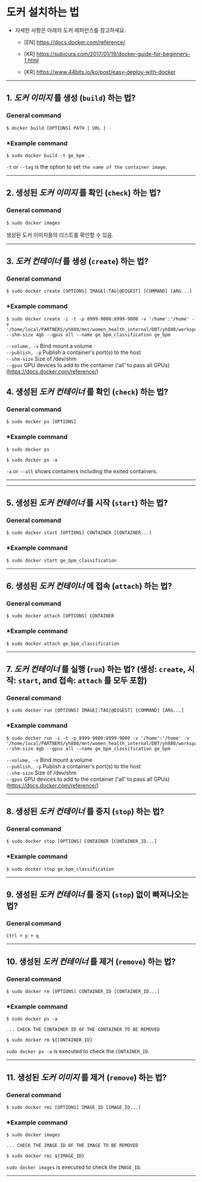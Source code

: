 # 도커 설치하는 법
- 자세한 사항은 아래의 도커 레퍼런스를 참고하세요. 
  - [EN] https://docs.docker.com/reference/
  
  - [KR] https://subicura.com/2017/01/19/docker-guide-for-beginners-1.html
  - [KR] https://www.44bits.io/ko/post/easy-deploy-with-docker

---
## 1. ***도커 이미지*** 를 생성 (`build`) 하는 법?

### General command
```
$ docker build [OPTIONS] PATH | URL | -
```

### *Example command
```
$ sudo docker build -t ge_bpm .
```
`-t` or `--tag` is the option to set `the name of the container image`.

---

## 2. 생성된 ***도커 이미지*** 를 확인 (`check`) 하는 법?  

### General command
```
$ sudo docker images 
```
생성된 도커 이미지들의 리스트를 확인할 수 있음.

---

## 3. ***도커 컨테이너*** 를 생성 (`create`) 하는 법?

### General command
```
$ sudo docker create [OPTIONS] IMAGE[:TAG|@DIGEST] [COMMAND] [ARG...]
```

### *Example command
```
$ sudo docker create -i -t -p 8999-9000:8999-9000 -v '/home':'/home' -v '/home/local/PARTNERS/yh880/mnt/women_health_internal/DBT/yh880/workspace':'/workspace' --shm-size 4gb --gpus all --name ge_bpm_classification ge_bpm
```

`--volume, -v` Bind mount a volume \
`--publish, -p` Publish a container's port(s) to the host \
`--shm-size` Size of /dev/shm \
`--gpus` GPU devices to add to the container ('all' to pass all GPUs)\
(https://docs.docker.com/reference/)

## 4. 생성된 ***도커 컨테이너*** 를 확인 (`check`) 하는 법?

### General command
```
$ sudo docker ps [OPTIONS]
```

### *Example command
```
$ sudo docker ps
```
```
$ sudo docker ps -a
```
`-a` or `--all` shows containers including the exited containers.

---

---
## 5. 생성된 ***도커 컨테이너*** 를 시작 (`start`) 하는 법?

### General command
```
$ sudo docker start [OPTIONS] CONTAINER [CONTAINER...]
```

### *Example command
```
$ sudo docker start ge_bpm_classification
```

---
## 6. 생성된 ***도커 컨테이너*** 에 접속 (`attach`) 하는 법?

### General command
```
$ sudo docker attach [OPTIONS] CONTAINER
```

### *Example command
```
$ sudo docker attach ge_bpm_classification
```

---
## 7. ***도커 컨테이너*** 를 실행 (`run`) 하는 법? (생성: `create`, 시작: `start`, and 접속: `attach` 를 모두 포함)

### General command
```
$ sudo docker run [OPTIONS] IMAGE[:TAG|@DIGEST] [COMMAND] [ARG...]
```

### *Example command
```
$ sudo docker run -i -t -p 8999-9000:8999-9000 -v '/home':'/home' -v '/home/local/PARTNERS/yh880/mnt/women_health_internal/DBT/yh880/workspace':'/workspace' --shm-size 4gb --gpus all --name ge_bpm_classification ge_bpm
```
`--volume, -v` Bind mount a volume \
`--publish, -p` Publish a container's port(s) to the host \
`--shm-size` Size of /dev/shm \
`--gpus` GPU devices to add to the container ('all' to pass all GPUs)\
(https://docs.docker.com/reference/)

---
## 8. 생성된 ***도커 컨테이너*** 를 중지 (`stop`) 하는 법?

### General command
```
$ sudo docker stop [OPTIONS] CONTAINER [CONTAINER_ID...] 
```

### *Example command
```
$ sudo docker stop ge_bpm_classification
```

---
## 9. 생성된 ***도커 컨테이너*** 를 중지 (`stop`) 없이 빠져나오는 법?

### General command
```
Ctrl + p + q
```

---
## 10. 생성된 ***도커 컨테이너*** 를 제거 (`remove`) 하는 법?

### General command
```
$ sudo docker rm [OPTIONS] CONTAINER_ID [CONTAINER_ID...] 
```
### *Example command
```
$ sudo docker ps -a

... CHECK THE CONTAINER ID OF THE CONTAINER TO BE REMOVED

$ sudo docker rm ${CONTAINER_ID}
```
`sudo docker ps -a` is executed to check the `CONTAINER_ID`.

---
## 11. 생성된 ***도커 이미지*** 를 제거 (`remove`) 하는 법?

### General command
```
$ sudo docker rmi [OPTIONS] IMAGE_ID [IMAGE_ID...] 
```
### *Example command
```
$ sudo docker images

... CHECK THE IMAGE ID OF THE IMAGE TO BE REMOVED

$ sudo docker rmi ${IMAGE_ID}
```
`sudo docker images` is executed to check the `IMAGE_ID`.

---